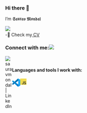 ### Hi there 👋
I’m 𝕾𝖆𝖚𝖗𝖆𝖛 𝕸𝖔𝖓𝖉𝖆𝖑

<img src="https://media.giphy.com/media/PmAjqmm4beKervYzFr/giphy.gif" width="50%">
<br>
-🔶 Check my<a href="https://sauravmondal.github.io/"> CV </a>
<br>

### Connect with me:<img src="https://media.giphy.com/media/hvRJCLFzcasrR4ia7z/giphy.gif" width="25px">

[<img align="left" alt="sauravmondal | LinkedIn" width="22px" src="https://cdn.jsdelivr.net/npm/simple-icons@v3/icons/linkedin.svg" />][linkedin]
<br>
#### Languages and tools I work with:

<code><img height="20" src="https://raw.githubusercontent.com/github/explore/80688e429a7d4ef2fca1e82350fe8e3517d3494d/topics/javascript/javascript.png"></code>
[<img align="left" alt="Visual Studio Code" width="26px" src="https://raw.githubusercontent.com/github/explore/80688e429a7d4ef2fca1e82350fe8e3517d3494d/topics/visual-studio-code/visual-studio-code.png" />][sm]
<!--
**sauravmondal/sauravmondal** is a ✨ _special_ ✨ repository because its `README.md` (this file) appears on your GitHub profile.

Here are some ideas to get you started:

- 🔭 I’m currently working on ...
- 🌱 I’m currently learning ...
- 👯 I’m looking to collaborate on ...
- 🤔 I’m looking for help with ...
- 💬 Ask me about ...
- 📫 How to reach me: ...
- 😄 Pronouns: ...
- ⚡ Fun fact: ...
-->
[linkedin]: https://linkedin.com/in/saurav-mondal-1a5422154/
[sm]: https://linkedin.com/in/saurav-mondal-1a5422154/
